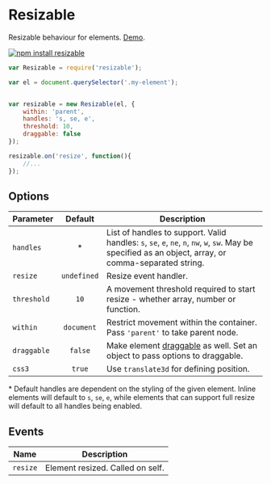# Resizable

Resizable behaviour for elements. [Demo](https://dfcreative.github.io/resizable).

[![npm install resizable](https://nodei.co/npm/resizable.png?mini=true)](https://nodei.co/npm/resizable/)


```js
var Resizable = require('resizable');

var el = document.querySelector('.my-element');


var resizable = new Resizable(el, {
	within: 'parent',
	handles: 's, se, e',
	threshold: 10,
	draggable: false
});

resizable.on('resize', function(){
	//...
});
```

## Options

| Parameter | Default | Description |
|---|:---:|---|
| `handles` | * | List of handles to support. Valid handles: `s`, `se`, `e`, `ne`, `n`, `nw`, `w`, `sw`. May be specified as an object, array, or comma-separated string. |
| `resize` | `undefined` | Resize event handler. |
| `threshold` | `10` | A movement threshold required to start resize - whether array, number or function. |
| `within` | `document` | Restrict movement within the container. Pass `'parent'` to take parent node. |
| `draggable` | `false` | Make element [draggable](http://github.com/dfcreative/draggy) as well. Set an object to pass options to draggable. |
| `css3` | `true` | Use `translate3d` for defining position. |

\* Default handles are dependent on the styling of the given element. Inline
elements will default to `s`, `se`, `e`, while elements that can support full
resize will default to all handles being enabled.

## Events

| Name | Description |
|---|---|
| `resize` | Element resized. Called on self. |
